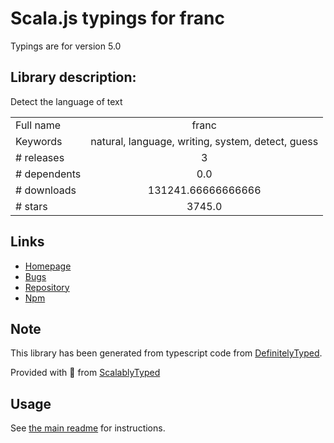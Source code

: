 
# Scala.js typings for franc

Typings are for version 5.0

## Library description:
Detect the language of text

|                    |                 |
| ------------------ | :-------------: |
| Full name          | franc |
| Keywords           | natural, language, writing, system, detect, guess |
| # releases         | 3 |
| # dependents       | 0.0 |
| # downloads        | 131241.66666666666 |
| # stars            | 3745.0 |

## Links
- [Homepage](https://github.com/wooorm/franc/tree/main#readme)
- [Bugs](https://github.com/wooorm/franc/issues)
- [Repository](https://github.com/wooorm/franc/tree/main)
- [Npm](https://www.npmjs.com/package/franc)
    


## Note
This library has been generated from typescript code from [DefinitelyTyped](https://definitelytyped.org).

Provided with :purple_heart: from [ScalablyTyped](https://github.com/oyvindberg/ScalablyTyped)

## Usage
See [the main readme](../../readme.md) for instructions.


